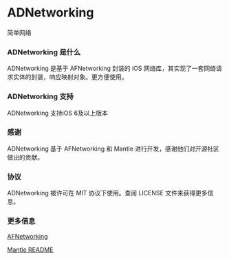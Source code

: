 # ADNetworking
简单网络

### ADNetworking 是什么

ADNetworking 是基于 AFNetworking 封装的 iOS 网络库，其实现了一套网络请求实体的封装，响应映射对象。更方便使用。

### ADNetworking 支持

ADNetworking 支持iOS 6及以上版本

### 感谢

ADNetworking 基于 AFNetworking 和 Mantle 进行开发，感谢他们对开源社区做出的贡献。

### 协议

ADNetworking 被许可在 MIT 协议下使用。查阅 LICENSE 文件来获得更多信息。

### 更多信息 ###

[AFNetworking](https://github.com/AFNetworking/AFNetworking)

[Mantle README](https://github.com/Mantle/Mantle/blob/master/README.md)
